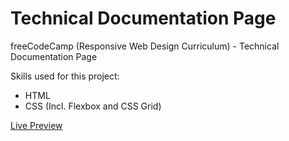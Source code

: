 # Technical Documentation Page

freeCodeCamp (Responsive Web Design Curriculum) - Technical Documentation Page

Skills used for this project:

- HTML<br>
- CSS (Incl. Flexbox and CSS Grid)<br>

<a href="https://rickylobo626.github.io/technical-documentation-page/">Live Preview</a>

